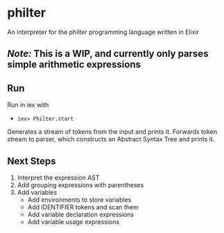# philter

An interpreter for the philter programming language written in Elixir

## _Note:_ This is a WIP, and currently only parses simple arithmetic expressions

## Run

Run in iex with

-   `iex> Philter.start`

Generates a stream of tokens from the input and prints it.
Forwards token stream to parser, which constructs an Abstract Syntax Tree and prints it.

## Next Steps

1.  Interpret the expression AST
2.  Add grouping expressions with parentheses
3.  Add variables
    -   Add environments to store variables
    -   Add IDENTIFIER tokens and scan them
    -   Add variable declaration expressions
    -   Add variable usage expressions
